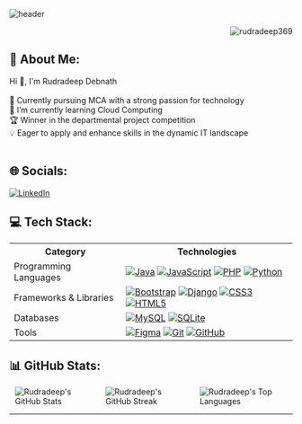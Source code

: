 ![header](https://github.com/Rudradeep369/Rudradeep369/blob/main/Rudradeep%20Debnath.png)

<p align="right"><img src="https://komarev.com/ghpvc/?username=rudradeep369&label=Profile%20views&color=0e75b6&style=flat" alt="rudradeep369" /></p>

## 💫 About Me:
Hi 👋, I'm Rudradeep Debnath<br><br>
🌟 Currently pursuing MCA with a strong passion for technology<br>
🌱 I’m currently learning Cloud Computing<br>
🏆 Winner in the departmental project competition <br>
💡 Eager to apply and enhance skills in the dynamic IT landscape <br><br>
  
## 🌐 Socials:
<p>
  <a href="https://linkedin.com/in/rudradeep-debnath-2054a4237" target="_blank"><img src="https://img.shields.io/badge/LinkedIn-%230077B5.svg?style=for-the-badge&logo=linkedin&logoColor=white" alt="LinkedIn"></a>
</p>

## 💻 Tech Stack:
<table align="center">
  <tr>
    <th>Category</th>
    <th>Technologies</th>
  </tr>
  <tr>
    <td>Programming Languages</td>
    <td>
      <a href="https://www.java.com" target="_blank" rel="noreferrer"><img src="https://img.shields.io/badge/java-%23ED8B00.svg?style=for-the-badge&logo=openjdk&logoColor=white" alt="Java" /></a>
      <a href="https://developer.mozilla.org/en-US/docs/Web/JavaScript" target="_blank" rel="noreferrer"><img src="https://img.shields.io/badge/javascript-%23323330.svg?style=for-the-badge&logo=javascript&logoColor=%23F7DF1E" alt="JavaScript" /></a>
      <a href="https://www.php.net" target="_blank" rel="noreferrer"><img src="https://img.shields.io/badge/php-%23777BB4.svg?style=for-the-badge&logo=php&logoColor=white" alt="PHP" /></a>
      <a href="https://www.python.org" target="_blank" rel="noreferrer"><img src="https://img.shields.io/badge/python-3670A0?style=for-the-badge&logo=python&logoColor=ffdd54" alt="Python" /></a>
    </td>
  </tr>
  <tr>
    <td>Frameworks & Libraries</td>
    <td>
      <a href="https://getbootstrap.com" target="_blank" rel="noreferrer"><img src="https://img.shields.io/badge/bootstrap-%238511FA.svg?style=for-the-badge&logo=bootstrap&logoColor=white" alt="Bootstrap" /></a>
      <a href="https://www.djangoproject.com/" target="_blank" rel="noreferrer"><img src="https://img.shields.io/badge/django-%23092E20.svg?style=for-the-badge&logo=django&logoColor=white" alt="Django" /></a>
      <a href="https://www.w3schools.com/css/" target="_blank" rel="noreferrer"><img src="https://img.shields.io/badge/css3-%231572B6.svg?style=for-the-badge&logo=css3&logoColor=white" alt="CSS3" /></a>
      <a href="https://www.w3.org/html/" target="_blank" rel="noreferrer"><img src="https://img.shields.io/badge/html5-%23E34F26.svg?style=for-the-badge&logo=html5&logoColor=white" alt="HTML5" /></a>
    </td>
  </tr>
  <tr>
    <td>Databases</td>
    <td>
      <a href="https://www.mysql.com/" target="_blank" rel="noreferrer"><img src="https://img.shields.io/badge/mysql-4479A1.svg?style=for-the-badge&logo=mysql&logoColor=white" alt="MySQL" /></a>
      <a href="https://www.sqlite.org/" target="_blank" rel="noreferrer"><img src="https://img.shields.io/badge/sqlite-%2307405e.svg?style=for-the-badge&logo=sqlite&logoColor=white" alt="SQLite" /></a>
    </td>
  </tr>
  <tr>
    <td>Tools</td>
    <td>
      <a href="https://www.figma.com/" target="_blank" rel="noreferrer"><img src="https://img.shields.io/badge/figma-%23F24E1E.svg?style=for-the-badge&logo=figma&logoColor=white" alt="Figma" /></a>
      <a href="https://git-scm.com/" target="_blank" rel="noreferrer"><img src="https://img.shields.io/badge/git-%23F05033.svg?style=for-the-badge&logo=git&logoColor=white" alt="Git" /></a>
      <a href="https://github.com" target="_blank" rel="noreferrer"><img src="https://img.shields.io/badge/github-%23121011.svg?style=for-the-badge&logo=github&logoColor=white" alt="GitHub" /></a>
    </td>
  </tr>
</table>

## 📊 GitHub Stats:
<div style="display: flex;">
  <img src="https://github-readme-stats.vercel.app/api?username=Rudradeep369&theme=dark&hide_border=false&include_all_commits=false&count_private=false" alt="Rudradeep's GitHub Stats" style="margin: 0 10px;" />
  <img src="https://github-readme-streak-stats.herokuapp.com/?user=Rudradeep369&theme=dark&hide_border=false" alt="Rudradeep's GitHub Streak" style="margin: 0 10px;" />
  <img src="https://github-readme-stats.vercel.app/api/top-langs/?username=Rudradeep369&theme=dark&hide_border=false&include_all_commits=false&count_private=false&layout=compact" alt="Rudradeep's Top Languages" style="margin: 0 10px;" />
</div>


---

